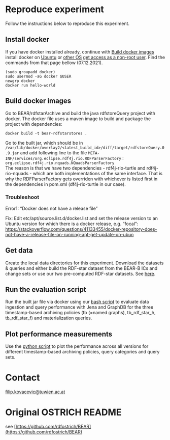 Reproduce experiment
==============
Follow the instructions below to reproduce this experiment.
## Install docker 
If you have docker installed already, continue with [Build docker images](https://github.com/GreenfishK/BEAR/blob/master/README.md#build-docker-images)
install docker on [Ubuntu](https://docs.docker.com/engine/install/ubuntu/#install-using-the-repository) or [other OS](https://docs.docker.com/get-docker/)
[get access as a non-root user](https://docs.docker.com/engine/install/linux-postinstall/#manage-docker-as-a-non-root-user). Find the commands from that page bellow (07.12.2021).
```
(sudo groupadd docker)
sudo usermod -aG docker $USER 
newgrp docker
docker run hello-world
```

## Build docker images
Go to BEAR/rdfstarArchive and build the java rdfstoreQuery project with docker. The docker file uses a maven image to build and package the project with dependencies: 
```
docker build -t bear-rdfstarstores .
```
Go to the built jar, which should be in `/var/lib/docker/overlay2/<latest_build_id>/diff/target/rdfstoreQuery.0.9.jar` and add following line to the file `META-INF/services/org.eclipse.rdf4j.rio.RDFParserFactory` :
`org.eclipse.rdf4j.rio.nquads.NQuadsParserFactory` \
The reason is that we have two dependencies - rdf4j-rio-turtle and rdf4j-rio-nquads - which are both implementations of the same interface. That is why the RDFParserFactory gets overriden with whichever is listed first in the dependencies in pom.xml (df4j-rio-turtle in our case). 

### Troubleshoot
Error1: “Docker does not have a release file”

Fix: Edit etc/apt/source.list.d/docker.list and set the release version to an Ubuntu version for which there is a docker release, e.g. “focal”: https://stackoverflow.com/questions/41133455/docker-repository-does-not-have-a-release-file-on-running-apt-get-update-on-ubun 

## Get data
Create the local data directories for this experiment. Download the datasets & queries and either build the RDF-star dataset from the BEAR-B ICs and change sets or use our two pre-computed RDF-star datasets. See [here](https://github.com/GreenfishK/BEAR/tree/master/data).

## Run the evaluation script 
Run the built jar file via docker using our [bash script](https://github.com/GreenfishK/BEAR/blob/master/scripts/evaluation) to evaluate data ingestion and query performance with Jena and GraphDB for the three timestamp-based archiving policies (tb (=named graphs), tb\_rdf\_star\_h, tb\_rdf\_star\_f) and materialization queries. 

## Plot performance measurements
Use the [python script](https://github.com/GreenfishK/BEAR/blob/master/scripts/visualization.py) to plot the performance across all versions for different timestamp-based archiving policies, query categories and query sets.

Contact
==============
filip.kovacevic@tuwien.ac.at

# Original OSTRICH README
see [https://github.com/rdfostrich/BEAR](https://github.com/rdfostrich/BEAR)
